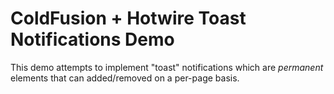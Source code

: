 
# ColdFusion + Hotwire Toast Notifications Demo

This demo attempts to implement "toast" notifications which are _permanent_ elements that can added/removed on a per-page basis.
